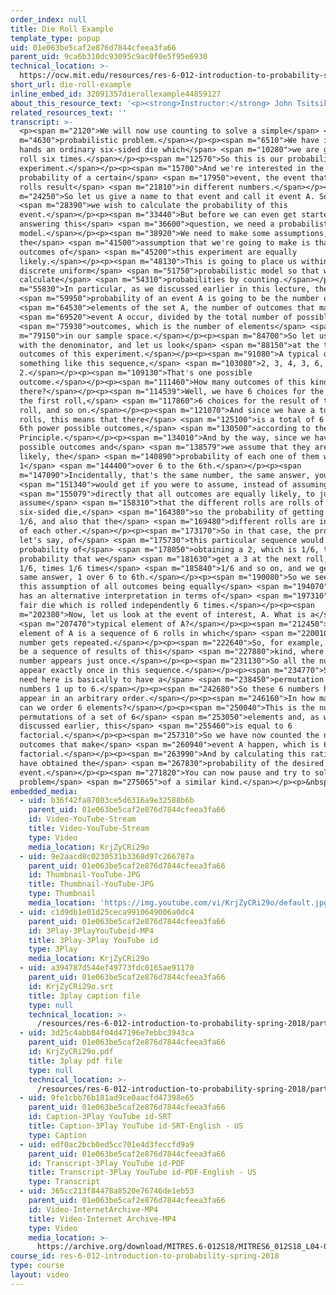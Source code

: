 ```yaml
---
order_index: null
title: Die Roll Example
template_type: popup
uid: 01e063be5caf2e876d7844cfeea3fa66
parent_uid: 9ca6b310dc93095c9ac0f0e5f95e6930
technical_location: >-
  https://ocw.mit.edu/resources/res-6-012-introduction-to-probability-spring-2018/part-i-the-fundamentals/die-roll-example
short_url: die-roll-example
inline_embed_id: 32091357dierollexample44859127
about_this_resource_text: '<p><strong>Instructor:</strong> John Tsitsiklis</p>'
related_resources_text: ''
transcript: >-
  <p><span m="2120">We will now use counting to solve a simple</span> <span
  m="4630">probabilistic problem.</span></p><p><span m="6510">We have in our
  hands an ordinary six-sided die which</span> <span m="10280">we are going to
  roll six times.</span></p><p><span m="12570">So this is our probabilistic
  experiment.</span></p><p><span m="15700">And we're interested in the
  probability of a certain</span> <span m="17950">event, the event that the six
  rolls result</span> <span m="21810">in different numbers.</span></p><p><span
  m="24250">So let us give a name to that event and call it event A. So</span>
  <span m="28390">we wish to calculate the probability of this
  event.</span></p><p><span m="33440">But before we can even get started
  answering this</span> <span m="36600">question, we need a probabilistic
  model.</span></p><p><span m="38920">We need to make some assumptions, and
  the</span> <span m="41500">assumption that we're going to make is that all
  outcomes of</span> <span m="45200">this experiment are equally
  likely.</span></p><p><span m="48130">This is going to place us within a
  discrete uniform</span> <span m="51750">probabilistic model so that we can
  calculate</span> <span m="54310">probabilities by counting.</span></p><p><span
  m="55830">In particular, as we discussed earlier in this lecture, the</span>
  <span m="59950">probability of an event A is going to be the number of</span>
  <span m="64530">elements of the set A, the number of outcomes that make</span>
  <span m="69520">event A occur, divided by the total number of possible</span>
  <span m="75930">outcomes, which is the number of elements</span> <span
  m="79150">in our sample space.</span></p><p><span m="84700">So let us start
  with the denominator, and let us look</span> <span m="88150">at the typical
  outcomes of this experiment.</span></p><p><span m="91080">A typical outcome is
  something like this sequence,</span> <span m="103080">2, 3, 4, 3, 6,
  2.</span></p><p><span m="109130">That's one possible
  outcome.</span></p><p><span m="111460">How many outcomes of this kind are
  there?</span></p><p><span m="114539">Well, we have 6 choices for the result of
  the first roll,</span> <span m="117860">6 choices for the result of the second
  roll, and so on.</span></p><p><span m="121070">And since we have a total of 6
  rolls, this means that there</span> <span m="125100">is a total of 6 to the
  6th power possible outcomes,</span> <span m="130500">according to the Counting
  Principle.</span></p><p><span m="134010">And by the way, since we have so many
  possible outcomes and</span> <span m="138579">we assume that they are equally
  likely, the</span> <span m="140890">probability of each one of them would be
  1</span> <span m="144400">over 6 to the 6th.</span></p><p><span
  m="147090">Incidentally, that's the same number, the same answer, you</span>
  <span m="151340">would get if you were to assume, instead of assuming</span>
  <span m="155079">directly that all outcomes are equally likely, to just
  assume</span> <span m="158310">that the different rolls are rolls of a fair
  six-sided die,</span> <span m="164380">so the probability of getting a 2 is
  1/6, and also that the</span> <span m="169480">different rolls are independent
  of each other.</span></p><p><span m="173170">So in that case, the probability,
  let's say, of</span> <span m="175730">this particular sequence would be the
  probability of</span> <span m="178050">obtaining a 2, which is 1/6, times the
  probability that we</span> <span m="181630">get a 3 at the next roll, which is
  1/6, times 1/6 times</span> <span m="185840">1/6 and so on, and we get the
  same answer, 1 over 6 to 6th.</span></p><p><span m="190080">So we see that
  this assumption of all outcomes being equally</span> <span m="194070">likely
  has an alternative interpretation in terms of</span> <span m="197310">having a
  fair die which is rolled independently 6 times.</span></p><p><span
  m="202380">Now, let us look at the event of interest, A. What is a</span>
  <span m="207470">typical element of A?</span></p><p><span m="212450">A typical
  element of A is a sequence of 6 rolls in which</span> <span m="220010">no
  number gets repeated.</span></p><p><span m="222640">So, for example, it could
  be a sequence of results of this</span> <span m="227880">kind, where each
  number appears just once.</span></p><p><span m="231130">So all the numbers
  appear exactly once in this sequence.</span></p><p><span m="234770">So what we
  need here is basically to have a</span> <span m="238450">permutation of the
  numbers 1 up to 6.</span></p><p><span m="242680">So these 6 numbers have to
  appear in an arbitrary order.</span></p><p><span m="246160">In how many ways
  can we order 6 elements?</span></p><p><span m="250040">This is the number of
  permutations of a set of 6</span> <span m="253050">elements and, as we
  discussed earlier, this</span> <span m="255460">is equal to 6
  factorial.</span></p><p><span m="257310">So we have now counted the number of
  outcomes that make</span> <span m="260940">event A happen, which is 6
  factorial.</span></p><p><span m="263990">And by calculating this ratio, we
  have obtained the</span> <span m="267830">probability of the desired
  event.</span></p><p><span m="271820">You can now pause and try to solve a
  problem</span> <span m="275065">of a similar kind.</span></p><p>&nbsp;</p>
embedded_media:
  - uid: b36f42fa87083ce5d6316a9e32588b6b
    parent_uid: 01e063be5caf2e876d7844cfeea3fa66
    id: Video-YouTube-Stream
    title: Video-YouTube-Stream
    type: Video
    media_location: KrjZyCRi29o
  - uid: 9e2aacd8c0230531b3368d97c266787a
    parent_uid: 01e063be5caf2e876d7844cfeea3fa66
    id: Thumbnail-YouTube-JPG
    title: Thumbnail-YouTube-JPG
    type: Thumbnail
    media_location: 'https://img.youtube.com/vi/KrjZyCRi29o/default.jpg'
  - uid: c1d9db1e01d25ceca9910649006a0dc4
    parent_uid: 01e063be5caf2e876d7844cfeea3fa66
    id: 3Play-3PlayYouTubeid-MP4
    title: 3Play-3Play YouTube id
    type: 3Play
    media_location: KrjZyCRi29o
  - uid: a394787d544ef49773fdc0165ae91170
    parent_uid: 01e063be5caf2e876d7844cfeea3fa66
    id: KrjZyCRi29o.srt
    title: 3play caption file
    type: null
    technical_location: >-
      /resources/res-6-012-introduction-to-probability-spring-2018/part-i-the-fundamentals/die-roll-example/KrjZyCRi29o.srt
  - uid: 3d25c4abb84f04d47196e7ebbc3943ca
    parent_uid: 01e063be5caf2e876d7844cfeea3fa66
    id: KrjZyCRi29o.pdf
    title: 3play pdf file
    type: null
    technical_location: >-
      /resources/res-6-012-introduction-to-probability-spring-2018/part-i-the-fundamentals/die-roll-example/KrjZyCRi29o.pdf
  - uid: 9fe1cbb76b181ad9ce0aacfd47398e65
    parent_uid: 01e063be5caf2e876d7844cfeea3fa66
    id: Caption-3Play YouTube id-SRT
    title: Caption-3Play YouTube id-SRT-English - US
    type: Caption
  - uid: edf0ac2bcb0ed5cc701e4d3feccfd9a9
    parent_uid: 01e063be5caf2e876d7844cfeea3fa66
    id: Transcript-3Play YouTube id-PDF
    title: Transcript-3Play YouTube id-PDF-English - US
    type: Transcript
  - uid: 365cc213f84478a8520e76746de1eb53
    parent_uid: 01e063be5caf2e876d7844cfeea3fa66
    id: Video-InternetArchive-MP4
    title: Video-Internet Archive-MP4
    type: Video
    media_location: >-
      https://archive.org/download/MITRES.6-012S18/MITRES6_012S18_L04-03_300k.mp4
course_id: res-6-012-introduction-to-probability-spring-2018
type: course
layout: video
---
```

